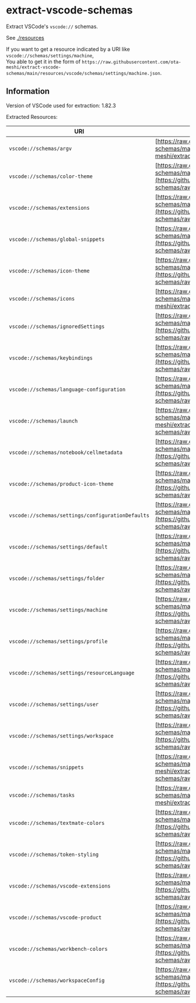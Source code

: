 # extract-vscode-schemas

Extract VSCode's `vscode://` schemas.

See [./resources](https://github.com/ota-meshi/extract-vscode-schemas/tree/main/resources/)

If you want to get a resource indicated by a URI like `vscode://schemas/settings/machine`,  \
You able to get it in the form of `https://raw.githubusercontent.com/ota-meshi/extract-vscode-schemas/main/resources/vscode/schemas/settings/machine.json`.

## Information

<!--EXTRACT-INFO-START-->

Version of VSCode used for extraction: 1.82.3

Extracted Resources:

| URI | GitHub URL |
| --- | ---------- |
| `vscode://schemas/argv` | [https://raw.githubusercontent.com/ota-meshi/extract-vscode-schemas/main/resources/vscode/schemas/argv.json](https://github.com/ota-meshi/extract-vscode-schemas/raw/main/resources/vscode/schemas/argv.json) |
| `vscode://schemas/color-theme` | [https://raw.githubusercontent.com/ota-meshi/extract-vscode-schemas/main/resources/vscode/schemas/color-theme.json](https://github.com/ota-meshi/extract-vscode-schemas/raw/main/resources/vscode/schemas/color-theme.json) |
| `vscode://schemas/extensions` | [https://raw.githubusercontent.com/ota-meshi/extract-vscode-schemas/main/resources/vscode/schemas/extensions.json](https://github.com/ota-meshi/extract-vscode-schemas/raw/main/resources/vscode/schemas/extensions.json) |
| `vscode://schemas/global-snippets` | [https://raw.githubusercontent.com/ota-meshi/extract-vscode-schemas/main/resources/vscode/schemas/global-snippets.json](https://github.com/ota-meshi/extract-vscode-schemas/raw/main/resources/vscode/schemas/global-snippets.json) |
| `vscode://schemas/icon-theme` | [https://raw.githubusercontent.com/ota-meshi/extract-vscode-schemas/main/resources/vscode/schemas/icon-theme.json](https://github.com/ota-meshi/extract-vscode-schemas/raw/main/resources/vscode/schemas/icon-theme.json) |
| `vscode://schemas/icons` | [https://raw.githubusercontent.com/ota-meshi/extract-vscode-schemas/main/resources/vscode/schemas/icons.json](https://github.com/ota-meshi/extract-vscode-schemas/raw/main/resources/vscode/schemas/icons.json) |
| `vscode://schemas/ignoredSettings` | [https://raw.githubusercontent.com/ota-meshi/extract-vscode-schemas/main/resources/vscode/schemas/ignoredSettings.json](https://github.com/ota-meshi/extract-vscode-schemas/raw/main/resources/vscode/schemas/ignoredSettings.json) |
| `vscode://schemas/keybindings` | [https://raw.githubusercontent.com/ota-meshi/extract-vscode-schemas/main/resources/vscode/schemas/keybindings.json](https://github.com/ota-meshi/extract-vscode-schemas/raw/main/resources/vscode/schemas/keybindings.json) |
| `vscode://schemas/language-configuration` | [https://raw.githubusercontent.com/ota-meshi/extract-vscode-schemas/main/resources/vscode/schemas/language-configuration.json](https://github.com/ota-meshi/extract-vscode-schemas/raw/main/resources/vscode/schemas/language-configuration.json) |
| `vscode://schemas/launch` | [https://raw.githubusercontent.com/ota-meshi/extract-vscode-schemas/main/resources/vscode/schemas/launch.json](https://github.com/ota-meshi/extract-vscode-schemas/raw/main/resources/vscode/schemas/launch.json) |
| `vscode://schemas/notebook/cellmetadata` | [https://raw.githubusercontent.com/ota-meshi/extract-vscode-schemas/main/resources/vscode/schemas/notebook/cellmetadata.json](https://github.com/ota-meshi/extract-vscode-schemas/raw/main/resources/vscode/schemas/notebook/cellmetadata.json) |
| `vscode://schemas/product-icon-theme` | [https://raw.githubusercontent.com/ota-meshi/extract-vscode-schemas/main/resources/vscode/schemas/product-icon-theme.json](https://github.com/ota-meshi/extract-vscode-schemas/raw/main/resources/vscode/schemas/product-icon-theme.json) |
| `vscode://schemas/settings/configurationDefaults` | [https://raw.githubusercontent.com/ota-meshi/extract-vscode-schemas/main/resources/vscode/schemas/settings/configurationDefaults.json](https://github.com/ota-meshi/extract-vscode-schemas/raw/main/resources/vscode/schemas/settings/configurationDefaults.json) |
| `vscode://schemas/settings/default` | [https://raw.githubusercontent.com/ota-meshi/extract-vscode-schemas/main/resources/vscode/schemas/settings/default.json](https://github.com/ota-meshi/extract-vscode-schemas/raw/main/resources/vscode/schemas/settings/default.json) |
| `vscode://schemas/settings/folder` | [https://raw.githubusercontent.com/ota-meshi/extract-vscode-schemas/main/resources/vscode/schemas/settings/folder.json](https://github.com/ota-meshi/extract-vscode-schemas/raw/main/resources/vscode/schemas/settings/folder.json) |
| `vscode://schemas/settings/machine` | [https://raw.githubusercontent.com/ota-meshi/extract-vscode-schemas/main/resources/vscode/schemas/settings/machine.json](https://github.com/ota-meshi/extract-vscode-schemas/raw/main/resources/vscode/schemas/settings/machine.json) |
| `vscode://schemas/settings/profile` | [https://raw.githubusercontent.com/ota-meshi/extract-vscode-schemas/main/resources/vscode/schemas/settings/profile.json](https://github.com/ota-meshi/extract-vscode-schemas/raw/main/resources/vscode/schemas/settings/profile.json) |
| `vscode://schemas/settings/resourceLanguage` | [https://raw.githubusercontent.com/ota-meshi/extract-vscode-schemas/main/resources/vscode/schemas/settings/resourceLanguage.json](https://github.com/ota-meshi/extract-vscode-schemas/raw/main/resources/vscode/schemas/settings/resourceLanguage.json) |
| `vscode://schemas/settings/user` | [https://raw.githubusercontent.com/ota-meshi/extract-vscode-schemas/main/resources/vscode/schemas/settings/user.json](https://github.com/ota-meshi/extract-vscode-schemas/raw/main/resources/vscode/schemas/settings/user.json) |
| `vscode://schemas/settings/workspace` | [https://raw.githubusercontent.com/ota-meshi/extract-vscode-schemas/main/resources/vscode/schemas/settings/workspace.json](https://github.com/ota-meshi/extract-vscode-schemas/raw/main/resources/vscode/schemas/settings/workspace.json) |
| `vscode://schemas/snippets` | [https://raw.githubusercontent.com/ota-meshi/extract-vscode-schemas/main/resources/vscode/schemas/snippets.json](https://github.com/ota-meshi/extract-vscode-schemas/raw/main/resources/vscode/schemas/snippets.json) |
| `vscode://schemas/tasks` | [https://raw.githubusercontent.com/ota-meshi/extract-vscode-schemas/main/resources/vscode/schemas/tasks.json](https://github.com/ota-meshi/extract-vscode-schemas/raw/main/resources/vscode/schemas/tasks.json) |
| `vscode://schemas/textmate-colors` | [https://raw.githubusercontent.com/ota-meshi/extract-vscode-schemas/main/resources/vscode/schemas/textmate-colors.json](https://github.com/ota-meshi/extract-vscode-schemas/raw/main/resources/vscode/schemas/textmate-colors.json) |
| `vscode://schemas/token-styling` | [https://raw.githubusercontent.com/ota-meshi/extract-vscode-schemas/main/resources/vscode/schemas/token-styling.json](https://github.com/ota-meshi/extract-vscode-schemas/raw/main/resources/vscode/schemas/token-styling.json) |
| `vscode://schemas/vscode-extensions` | [https://raw.githubusercontent.com/ota-meshi/extract-vscode-schemas/main/resources/vscode/schemas/vscode-extensions.json](https://github.com/ota-meshi/extract-vscode-schemas/raw/main/resources/vscode/schemas/vscode-extensions.json) |
| `vscode://schemas/vscode-product` | [https://raw.githubusercontent.com/ota-meshi/extract-vscode-schemas/main/resources/vscode/schemas/vscode-product.json](https://github.com/ota-meshi/extract-vscode-schemas/raw/main/resources/vscode/schemas/vscode-product.json) |
| `vscode://schemas/workbench-colors` | [https://raw.githubusercontent.com/ota-meshi/extract-vscode-schemas/main/resources/vscode/schemas/workbench-colors.json](https://github.com/ota-meshi/extract-vscode-schemas/raw/main/resources/vscode/schemas/workbench-colors.json) |
| `vscode://schemas/workspaceConfig` | [https://raw.githubusercontent.com/ota-meshi/extract-vscode-schemas/main/resources/vscode/schemas/workspaceConfig.json](https://github.com/ota-meshi/extract-vscode-schemas/raw/main/resources/vscode/schemas/workspaceConfig.json) |

<!--EXTRACT-INFO-END-->
